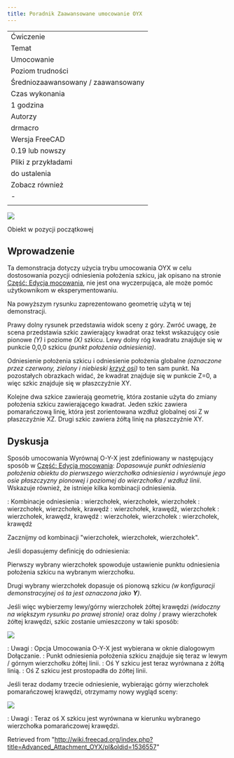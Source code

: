 ```yaml
---
title: Poradnik Zaawansowane umocowanie OYX
---
```


|                                    |
| ---------------------------------- |
| Ćwiczenie                          |
| Temat                              |
| Umocowanie                         |
| Poziom trudności                   |
| Średniozaawansowany / zaawansowany |
| Czas wykonania                     |
| 1 godzina                          |
| Autorzy                            |
| drmacro                            |
| Wersja FreeCAD                     |
| 0.19 lub nowszy                    |
| Pliki z przykładami                |
| do ustalenia                       |
| Zobacz również                     |
| _-_                                |
|                                    |

![](/images/AttOYX_Setup.png)

Obiekt w pozycji początkowej

## Wprowadzenie

Ta demonstracja dotyczy użycia trybu umocowania OYX w celu dostosowania pozycji odniesienia położenia szkicu, jak opisano na stronie [Część: Edycja mocowania](/Part_EditAttachment/pl "Part EditAttachment/pl"), nie jest ona wyczerpująca, ale może pomóc użytkownikom w eksperymentowaniu.

Na powyższym rysunku zaprezentowano geometrię użytą w tej demonstracji.

Prawy dolny rysunek przedstawia widok sceny z góry. Zwróć uwagę, że scena przedstawia szkic zawierający kwadrat oraz tekst wskazujący osie pionowe _(Y)_ i poziome _(X)_ szkicu. Lewy dolny róg kwadratu znajduje się w punkcie 0,0,0 szkicu _(punkt położenia odniesienia)_.

Odniesienie położenia szkicu i odniesienie położenia globalne _(oznaczone przez czerwony, zielony i niebieski [krzyż osi](/Std_AxisCross/pl "Std AxisCross/pl"))_ to ten sam punkt. Na pozostałych obrazkach widać, że kwadrat znajduje się w punkcie Z=0, a więc szkic znajduje się w płaszczyźnie XY.

Kolejne dwa szkice zawierają geometrię, która zostanie użyta do zmiany położenia szkicu zawierającego kwadrat. Jeden szkic zawiera pomarańczową linię, która jest zorientowana wzdłuż globalnej osi Z w płaszczyźnie XZ. Drugi szkic zawiera żółtą linię na płaszczyźnie XY.

## Dyskusja

Sposób umocowania Wyrównaj O-Y-X jest zdefiniowany w następujący sposób w [Część: Edycja mocowania](/Part_EditAttachment/pl "Part EditAttachment/pl"): _Dopasowuje punkt odniesienia położenia obiektu do pierwszego wierzchołka odniesienia i wyrównuje jego osie płaszczyzny pionowej i poziomej do wierzchołka / wzdłuż linii_. Wskazuje również, że istnieje kilka kombinacji odniesienia.

: Kombinacje odniesienia
: wierzchołek, wierzchołek, wierzchołek
: wierzchołek, wierzchołek, krawędź
: wierzchołek, krawędź, wierzchołek
: wierzchołek, krawędź, krawędź
: wierzchołek, wierzchołek
: wierzchołek, krawędź

Zacznijmy od kombinacji "wierzchołek, wierzchołek, wierzchołek".

Jeśli dopasujemy definicję do odniesienia:

Pierwszy wybrany wierzchołek spowoduje ustawienie punktu odniesienia położenia szkicu na wybranym wierzchołku.

Drugi wybrany wierzchołek dopasuje oś pionową szkicu _(w konfiguracji demonstracyjnej oś ta jest oznaczona jako **Y**)_.

Jeśli więc wybierzemy lewy/górny wierzchołek żółtej krawędzi _(widoczny na większym rysunku po prawej stronie)_ oraz dolny / prawy wierzchołek żółtej krawędzi, szkic zostanie umieszczony w taki sposób:

![](/images/AttOYX_vv.png)

: Uwagi
: Opcja Umocowania O-Y-X jest wybierana w oknie dialogowym Dołączanie.
: Punkt odniesienia położenia szkicu znajduje się teraz w lewym / górnym wierzchołku żółtej linii.
: Oś Y szkicu jest teraz wyrównana z żółtą linią.
: Oś Z szkicu jest prostopadła do żółtej linii.

Jeśli teraz dodamy trzecie odniesienie, wybierając górny wierzchołek pomarańczowej krawędzi, otrzymamy nowy wygląd sceny:

![](/images/AttOYX_vvv.png)

: Uwagi
: Teraz oś X szkicu jest wyrównana w kierunku wybranego wierzchołka pomarańczowej krawędzi.

Retrieved from "<http://wiki.freecad.org/index.php?title=Advanced_Attachment_OYX/pl&oldid=1536557>"
